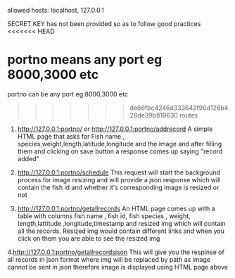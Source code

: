 allowed hosts:  localhost, 127.0.0.1

SECRET KEY has not been provided so as to follow good practices
<<<<<<< HEAD

portno means any port eg 8000,3000 etc
=======
portno can be any port eg:8000,3000 etc
>>>>>>> de66fbc4246d333642f90d126b428de39b819630
routes
1. http://127.0.0.1:portno/ or http://127.0.0.1:portno/addrecord 
A simple HTML page that asks for Fish name , species,weight,length,latitude,longitude and the image and after filling them and clicking on save button a response comes up saying "record added"

2. http://127.0.0.1:portno/schedule
This request will start the background process for image resizing and will provide a json response which will contain the fish id and whether it's corresponding image is resized or not

3. http://127.0.0.1:portno/getallrecords
An HTML page comes up with a table with columns fish name , fish id, fish species , weight, length,lattitude ,longitude,timestamp and resized img which will contain all the records. Resized img would contain different links and when you click on them you are able to see the resized img

4.http://127.0.0.1:portno/getallrecordsjson
This will give you the respinse of all records in json format where img will be replaced by path as image cannot be sent in json therefore image is displayed using HTML page above
